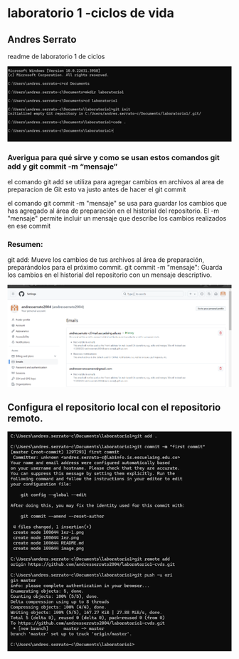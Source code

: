 # laboratorio  1 -ciclos de vida
## Andres Serrato


readme de laboratorio 1 de ciclos

![alt text](1er-1.png)


### Averigua para qué sirve y como se usan estos comandos git add y git commit -m “mensaje”


el comando git add  se utiliza para agregar cambios en archivos al area de preparacion de Git esto va justo antes de hacer el git commit  

el comando git commit -m "mensaje" se usa para guardar los cambios que has agregado al área de preparación en el historial del repositorio. El -m "mensaje" permite incluir un mensaje que describe los cambios realizados en ese commit 


### Resumen:
git add: Mueve los cambios de tus archivos al área de preparación, preparándolos para el próximo commit.
git commit -m "mensaje": Guarda los cambios en el historial del repositorio con un mensaje descriptivo.


![alt text](image.png)

## Configura el repositorio local con el repositorio remoto.



![alt text](image-1.png)
